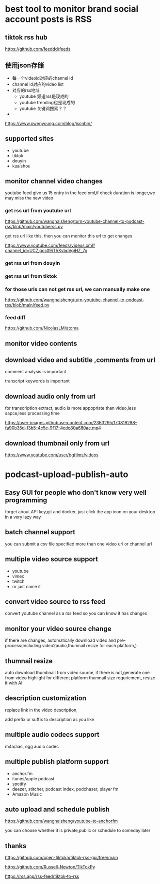 # best tool to monitor brand social account posts is  RSS



## tiktok rss hub

https://github.com/feeddd/feeds



## 使用json存储
* 每一个videoid对应的channel id
* channel id对应的video list
* 对应的rss地址
  * youtube 频道rss是现成的
  * youtube trending也是现成的
  * youtube 关键词搜索？？  
* 
https://www.owenyoung.com/blog/jsonbin/

## supported sites

* youtube 
* tiktok 
* douyin 
* kuaishou

## monitor channel video changes 

youtube feed give us 15 entry in the feed xml,if check duration is longer,we may miss the new video


### get rss url from youtube  url 

https://github.com/wanghaisheng/turn-youtube-channel-to-podcast-rss/blob/main/youtuberss.py

get rss url like this. then you can monitor this url to get changes

https://www.youtube.com/feeds/videos.xml?channel_id=UC7_gcs09iThXybpVgjHZ_7g


### get rss url from douyin 


### get rss url from tiktok 



### for those urls can not get rss url, we can manually make one 

https://github.com/wanghaisheng/turn-youtube-channel-to-podcast-rss/blob/main/feed.py


### feed diff 

https://github.com/NicolasLM/atoma



## monitor video contents 


## download video and subtitle ,comments  from url 

comment analysis is important 

transcript keywords is important 


## download  audio only from url

for transcription extract, audio is more appopriate than video,less sapce,less processing time


https://user-images.githubusercontent.com/2363295/170819288-fa90b35d-f3b5-4c5c-9f17-4cdc80a680ac.mp4


## download thumbnail only from url

https://www.youtube.com/user/bgfilms/videos


# podcast-upload-publish-auto



## Easy GUI for people who don't know very well programming 

forget about API key,git and docker, just click the app icon on your desktop in a very lazy way

## batch channel support
you can submit a csv file specified more than one video url or channel url


## multiple video  source support

* youtube
* vimeo
* twitch
* or just name it

## convert video source to rss feed

convert youtube channel as a rss feed so you can know it has changes

## monitor your video source change

if there are changes, automatically download video and pre-process(including video2audio,thumnail resize for each platform,)


## thumnail resize

auto download thumbnail from video source, if there is not,generate one from video highlight
for different platform thumnail size requriement, resize it with AI


## description customization

replace link in the video description,

add prefix or suffix to description as you like 
## multiple audio codecs support


  m4a/aac, ogg audio codec 
  
## multiple publish platform support  

* anchor.fm  
* itunes/apple podcast
* spotify
* deezer, stitcher, podcast index, podchaser, player fm 
* Amazon Music

## auto upload and schedule publish

https://github.com/wanghaisheng/youtube-to-anchorfm

you can choose whether it is private,public or schedule to someday later


## thanks 

https://github.com/open-tiktoka/tiktok-rss-gui/tree/main

https://github.com/Russell-Newton/TikTokPy

https://rss.app/rss-feed/tiktok-to-rss
